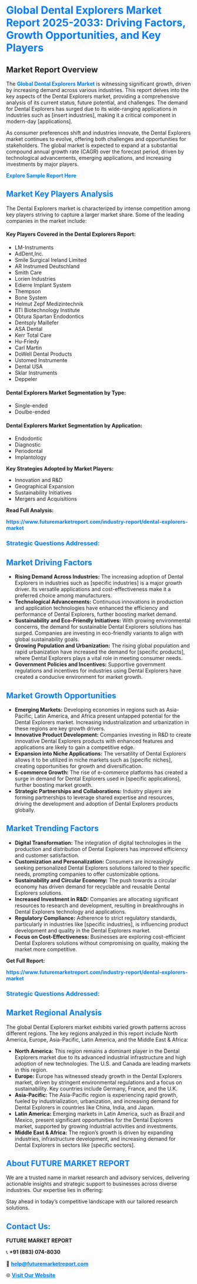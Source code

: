 <h1 style="color: #007BFF;">Global Dental Explorers Market Report 2025-2033: Driving Factors, Growth Opportunities, and Key Players</h1>

<section id="overview">
<h2>Market Report Overview</h2>
<p>The <a href="https://www.futuremarketreport.com/industry-report/dental-explorers-market" style="color: #007BFF; text-decoration: none;"><strong>Global Dental Explorers Market</strong></a> is witnessing significant growth, driven by increasing demand across various industries. This report delves into the key aspects of the Dental Explorers market, providing a comprehensive analysis of its current status, future potential, and challenges. The demand for Dental Explorers has surged due to its wide-ranging applications in industries such as [insert industries], making it a critical component in modern-day [applications].</p>
<p>As consumer preferences shift and industries innovate, the Dental Explorers market continues to evolve, offering both challenges and opportunities for stakeholders. The global market is expected to expand at a substantial compound annual growth rate (CAGR) over the forecast period, driven by technological advancements, emerging applications, and increasing investments by major players.</p>
</section>

<section id="overview">
<p><a href="https://www.futuremarketreport.com/request-sample/reportId=56591" style="color: #007BFF; text-decoration: none;"><strong>Explore Sample Report Here</strong></a></p>
</section>

<section id="key-players">
<h2 style="color: #007BFF;">Market Key Players Analysis</h2>
<p>The Dental Explorers market is characterized by intense competition among key players striving to capture a larger market share. Some of the leading companies in the market include:</p>
<h4>Key Players Covered in the Dental Explorers Report:</h4>
<ul><li>LM-Instruments</li><li>AdDent,Inc.</li><li>Smile Surgical Ireland Limited</li><li>AR Instrumed Deutschland</li><li>Smith Care</li><li>Lorien Industries</li><li>Edierre Implant System</li><li>Thempson</li><li>Bone System</li><li>Helmut Zepf Medizintechnik</li><li>BTI Biotechnology Institute</li><li>Obtura Spartan Endodontics</li><li>Dentsply Maillefer</li><li>ASA Dental</li><li>Kerr Total Care</li><li>Hu-Friedy</li><li>Carl Martin</li><li>DoWell Dental Products</li><li>Ustomed Instrumente</li><li>Dental USA</li><li>Sklar Instruments</li><li>Deppeler</li></ul>
<h4>Dental Explorers Market Segmentation by Type:</h4>
<ul><li>Single-ended</li><li>Doulbe-ended</li></ul>

<h4>Dental Explorers Market Segmentation by Application:</h4>
<ul><li>Endodontic</li><li>Diagnostic</li><li>Periodontal</li><li>Implantology</li></ul>
<p><strong>Key Strategies Adopted by Market Players:</strong></p>
<ul>
<li>Innovation and R&D</li>
<li>Geographical Expansion</li>
<li>Sustainability Initiatives</li>
<li>Mergers and Acquisitions</li>
</ul>
</section>

<section>
<p><strong>Read Full Analysis: </strong></p><a href="https://www.futuremarketreport.com/industry-report/dental-explorers-market" style="color: #007BFF; text-decoration: none;"><strong>https://www.futuremarketreport.com/industry-report/dental-explorers-market</strong></a>
<h3 style="color: #007BFF;">Strategic Questions Addressed:</h3>
</section>

<section id="driving-factors">
<h2 style="color: #007BFF;">Market Driving Factors</h2>
<ul>
<li><strong>Rising Demand Across Industries:</strong> The increasing adoption of Dental Explorers in industries such as [specific industries] is a major growth driver. Its versatile applications and cost-effectiveness make it a preferred choice among manufacturers.</li>
<li><strong>Technological Advancements:</strong> Continuous innovations in production and application technologies have enhanced the efficiency and performance of Dental Explorers, further boosting market demand.</li>
<li><strong>Sustainability and Eco-Friendly Initiatives:</strong> With growing environmental concerns, the demand for sustainable Dental Explorers solutions has surged. Companies are investing in eco-friendly variants to align with global sustainability goals.</li>
<li><strong>Growing Population and Urbanization:</strong> The rising global population and rapid urbanization have increased the demand for [specific products], where Dental Explorers plays a vital role in meeting consumer needs.</li>
<li><strong>Government Policies and Incentives:</strong> Supportive government regulations and incentives for industries using Dental Explorers have created a conducive environment for market growth.</li>
</ul>
</section>

<section id="growth-opportunities">
<h2 style="color: #007BFF;">Market Growth Opportunities</h2>
<ul>
<li><strong>Emerging Markets:</strong> Developing economies in regions such as Asia-Pacific, Latin America, and Africa present untapped potential for the Dental Explorers market. Increasing industrialization and urbanization in these regions are key growth drivers.</li>
<li><strong>Innovative Product Development:</strong> Companies investing in R&D to create innovative Dental Explorers products with enhanced features and applications are likely to gain a competitive edge.</li>
<li><strong>Expansion into Niche Applications:</strong> The versatility of Dental Explorers allows it to be utilized in niche markets such as [specific niches], creating opportunities for growth and diversification.</li>
<li><strong>E-commerce Growth:</strong> The rise of e-commerce platforms has created a surge in demand for Dental Explorers used in [specific applications], further boosting market growth.</li>
<li><strong>Strategic Partnerships and Collaborations:</strong> Industry players are forming partnerships to leverage shared expertise and resources, driving the development and adoption of Dental Explorers products globally.</li>
</ul>
</section>

<section id="trending-factors">
<h2 style="color: #007BFF;">Market Trending Factors</h2>
<ul>
<li><strong>Digital Transformation:</strong> The integration of digital technologies in the production and distribution of Dental Explorers has improved efficiency and customer satisfaction.</li>
<li><strong>Customization and Personalization:</strong> Consumers are increasingly seeking personalized Dental Explorers solutions tailored to their specific needs, prompting companies to offer customizable options.</li>
<li><strong>Sustainability and Circular Economy:</strong> The push towards a circular economy has driven demand for recyclable and reusable Dental Explorers solutions.</li>
<li><strong>Increased Investment in R&D:</strong> Companies are allocating significant resources to research and development, resulting in breakthroughs in Dental Explorers technology and applications.</li>
<li><strong>Regulatory Compliance:</strong> Adherence to strict regulatory standards, particularly in industries like [specific industries], is influencing product development and quality in the Dental Explorers market.</li>
<li><strong>Focus on Cost-Effectiveness:</strong> Businesses are exploring cost-efficient Dental Explorers solutions without compromising on quality, making the market more competitive.</li>
</ul>
</section>

<section>
<p><strong>Get Full Report: </strong></p><a href="https://www.futuremarketreport.com/industry-report/dental-explorers-market" style="color: #007BFF; text-decoration: none;"><strong>https://www.futuremarketreport.com/industry-report/dental-explorers-market</strong></a>
<h3 style="color: #007BFF;">Strategic Questions Addressed:</h3>
</section>


<section id="regional-analysis">
<h2 style="color: #007BFF;">Market Regional Analysis</h2>
<p>The global Dental Explorers market exhibits varied growth patterns across different regions. The key regions analyzed in this report include North America, Europe, Asia-Pacific, Latin America, and the Middle East & Africa:</p>
<ul>
<li><strong>North America:</strong> This region remains a dominant player in the Dental Explorers market due to its advanced industrial infrastructure and high adoption of new technologies. The U.S. and Canada are leading markets in this region.</li>
<li><strong>Europe:</strong> Europe has witnessed steady growth in the Dental Explorers market, driven by stringent environmental regulations and a focus on sustainability. Key countries include Germany, France, and the U.K.</li>
<li><strong>Asia-Pacific:</strong> The Asia-Pacific region is experiencing rapid growth, fueled by industrialization, urbanization, and increasing demand for Dental Explorers in countries like China, India, and Japan.</li>
<li><strong>Latin America:</strong> Emerging markets in Latin America, such as Brazil and Mexico, present significant opportunities for the Dental Explorers market, supported by growing industrial activities and investments.</li>
<li><strong>Middle East & Africa:</strong> The region’s growth is driven by expanding industries, infrastructure development, and increasing demand for Dental Explorers in sectors like [specific sectors].</li>
</ul>
</section>

<footer>
<h2 style="color: #007BFF;">About FUTURE MARKET REPORT</h2>
<p>We are a trusted name in market research and advisory services, delivering actionable insights and strategic support to businesses across diverse industries. Our expertise lies in offering:</p>

<p>Stay ahead in today’s competitive landscape with our tailored research solutions.</p>

<h2 style="color: #007BFF;">Contact Us:</h2>
<p><strong>FUTURE MARKET REPORT</strong></p>
<p>📞 <strong>+91 (883) 074-8030</strong></p>
<p>📧 <strong><a href="mailto:help@futuremarketreport.com" style="color: #007BFF;">help@futuremarketreport.com</a></strong></p>
<p>🌐 <strong><a href="https://www.futuremarketreport.com/" style="color: #007BFF;">Visit Our Website</a></strong></p>
</footer>
